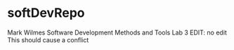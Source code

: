 # softDevRepo
Mark Wilmes
Software Development Methods and Tools Lab 3
EDIT: no edit
This should cause a conflict
